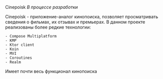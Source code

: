 Cinepoisk
  *В процессе разработки*

  Cinepoisk - приложение-аналог кинопоиска, позволяет просматривать сведения о фильмах, их отзывах и премьерах. 
  В данном проекте реализованы более редкие технологии:
  
    - Compose Multiplatform
    - KMP 
    - Ktor client
    - Koin
    - MVI
    - Coroutines
    - Realm

  Имеет почти весь функционал кинопоиска
